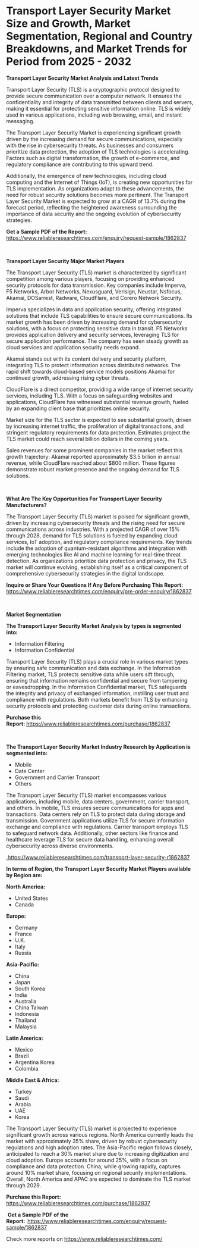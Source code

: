 <p><h1>Transport Layer Security Market Size and Growth, Market Segmentation, Regional and Country Breakdowns, and Market Trends for Period from 2025 -  2032</h1></p><p><strong>Transport Layer Security Market Analysis and Latest Trends</strong></p>
<p><p>Transport Layer Security (TLS) is a cryptographic protocol designed to provide secure communication over a computer network. It ensures the confidentiality and integrity of data transmitted between clients and servers, making it essential for protecting sensitive information online. TLS is widely used in various applications, including web browsing, email, and instant messaging.</p><p>The Transport Layer Security Market is experiencing significant growth driven by the increasing demand for secure communications, especially with the rise in cybersecurity threats. As businesses and consumers prioritize data protection, the adoption of TLS technologies is accelerating. Factors such as digital transformation, the growth of e-commerce, and regulatory compliance are contributing to this upward trend.</p><p>Additionally, the emergence of new technologies, including cloud computing and the Internet of Things (IoT), is creating new opportunities for TLS implementation. As organizations adapt to these advancements, the need for robust security solutions becomes more pertinent. The Transport Layer Security Market is expected to grow at a CAGR of 13.7% during the forecast period, reflecting the heightened awareness surrounding the importance of data security and the ongoing evolution of cybersecurity strategies.</p></p>
<p><strong>Get a Sample PDF of the Report:&nbsp;</strong> <a href="https://www.reliableresearchtimes.com/enquiry/request-sample/1862837?utm_campaign=3290&utm_medium=2&utm_source=Github&utm_content=ia&utm_term=08042025&utm_id=transport-layer-security">https://www.reliableresearchtimes.com/enquiry/request-sample/1862837</a></p>
<p>&nbsp;</p>
<p><strong>Transport Layer Security Major Market Players</strong></p>
<p><p>The Transport Layer Security (TLS) market is characterized by significant competition among various players, focusing on providing enhanced security protocols for data transmission. Key companies include Imperva, F5 Networks, Arbor Networks, Nexusguard, Verisign, Neustar, Nsfocus, Akamai, DOSarrest, Radware, CloudFlare, and Corero Network Security.</p><p>Imperva specializes in data and application security, offering integrated solutions that include TLS capabilities to ensure secure communications. Its market growth has been driven by increasing demand for cybersecurity solutions, with a focus on protecting sensitive data in transit. F5 Networks provides application delivery and security services, leveraging TLS for secure application performance. The company has seen steady growth as cloud services and application security needs expand.</p><p>Akamai stands out with its content delivery and security platform, integrating TLS to protect information across distributed networks. The rapid shift towards cloud-based service models positions Akamai for continued growth, addressing rising cyber threats.</p><p>CloudFlare is a direct competitor, providing a wide range of internet security services, including TLS. With a focus on safeguarding websites and applications, CloudFlare has witnessed substantial revenue growth, fueled by an expanding client base that prioritizes online security.</p><p>Market size for the TLS sector is expected to see substantial growth, driven by increasing internet traffic, the proliferation of digital transactions, and stringent regulatory requirements for data protection. Estimates project the TLS market could reach several billion dollars in the coming years.</p><p>Sales revenues for some prominent companies in the market reflect this growth trajectory: Akamai reported approximately $3.5 billion in annual revenue, while CloudFlare reached about $800 million. These figures demonstrate robust market presence and the ongoing demand for TLS solutions.</p></p>
<p>&nbsp;</p>
<p><strong>What Are The Key Opportunities For Transport Layer Security Manufacturers?</strong></p>
<p><p>The Transport Layer Security (TLS) market is poised for significant growth, driven by increasing cybersecurity threats and the rising need for secure communications across industries. With a projected CAGR of over 15% through 2028, demand for TLS solutions is fueled by expanding cloud services, IoT adoption, and regulatory compliance requirements. Key trends include the adoption of quantum-resistant algorithms and integration with emerging technologies like AI and machine learning for real-time threat detection. As organizations prioritize data protection and privacy, the TLS market will continue evolving, establishing itself as a critical component of comprehensive cybersecurity strategies in the digital landscape.</p></p>
<p><strong>Inquire or Share Your Questions If Any Before Purchasing This Report:</strong> <a href="https://www.reliableresearchtimes.com/enquiry/pre-order-enquiry/1862837?utm_campaign=3290&utm_medium=2&utm_source=Github&utm_content=ia&utm_term=08042025&utm_id=transport-layer-security">https://www.reliableresearchtimes.com/enquiry/pre-order-enquiry/1862837</a></p>
<p>&nbsp;</p>
<p><strong>Market Segmentation</strong></p>
<p><strong>The Transport Layer Security Market Analysis by types is segmented into:</strong></p>
<p><ul><li>Information Filtering</li><li>Information Confidential</li></ul></p>
<p><p>Transport Layer Security (TLS) plays a crucial role in various market types by ensuring safe communication and data exchange. In the Information Filtering market, TLS protects sensitive data while users sift through, ensuring that information remains confidential and secure from tampering or eavesdropping. In the Information Confidential market, TLS safeguards the integrity and privacy of exchanged information, instilling user trust and compliance with regulations. Both markets benefit from TLS by enhancing security protocols and protecting customer data during online transactions.</p></p>
<p><strong>Purchase this Report:&nbsp;</strong><a href="https://www.reliableresearchtimes.com/purchase/1862837?utm_campaign=3290&utm_medium=2&utm_source=Github&utm_content=ia&utm_term=08042025&utm_id=transport-layer-security">https://www.reliableresearchtimes.com/purchase/1862837</a></p>
<p>&nbsp;</p>
<p><strong>The Transport Layer Security Market Industry Research by Application is segmented into:</strong></p>
<p><ul><li>Mobile</li><li>Date Center</li><li>Government and Carrier Transport</li><li>Others</li></ul></p>
<p><p>The Transport Layer Security (TLS) market encompasses various applications, including mobile, data centers, government, carrier transport, and others. In mobile, TLS ensures secure communications for apps and transactions. Data centers rely on TLS to protect data during storage and transmission. Government applications utilize TLS for secure information exchange and compliance with regulations. Carrier transport employs TLS to safeguard network data. Additionally, other sectors like finance and healthcare leverage TLS for secure data handling, enhancing overall cybersecurity across diverse environments.</p></p>
<p><a href="https://www.reliableresearchtimes.com/transport-layer-security-r1862837?utm_campaign=3290&utm_medium=2&utm_source=Github&utm_content=ia&utm_term=08042025&utm_id=transport-layer-security">&nbsp;https://www.reliableresearchtimes.com/transport-layer-security-r1862837</a></p>
<p><strong>In terms of Region, the Transport Layer Security Market Players available by Region are:</strong></p>
<p>
    <p> <strong> North America: </strong>
        <ul>
            <li>United States</li>
            <li>Canada</li>
        </ul>
        </p> 
    <p> <strong> Europe: </strong>
        <ul>
            <li>Germany</li>
            <li>France</li>
            <li>U.K.</li>
            <li>Italy</li>
            <li>Russia</li>
        </ul>
        </p> 
    <p> <strong> Asia-Pacific: </strong>
        <ul>
            <li>China</li>
            <li>Japan</li>
            <li>South Korea</li>
            <li>India</li>
            <li>Australia</li>
            <li>China Taiwan</li>
            <li>Indonesia</li>
            <li>Thailand</li>
            <li>Malaysia</li>
        </ul>
        </p> 
    <p> <strong> Latin America: </strong>
        <ul>
            <li>Mexico</li>
            <li>Brazil</li>
            <li>Argentina Korea</li>
            <li>Colombia</li>
        </ul>
        </p> 
    <p> <strong> Middle East & Africa: </strong>
        <ul>
            <li>Turkey</li>
            <li>Saudi</li>
            <li>Arabia</li>
            <li>UAE</li>
            <li>Korea</li>
        </ul>
    </p>
    </p>
<p><p>The Transport Layer Security (TLS) market is projected to experience significant growth across various regions. North America currently leads the market with approximately 35% share, driven by robust cybersecurity regulations and high adoption rates. The Asia-Pacific region follows closely, anticipated to reach a 30% market share due to increasing digitization and cloud adoption. Europe accounts for around 25%, with a focus on compliance and data protection. China, while growing rapidly, captures around 10% market share, focusing on regional security implementations. Overall, North America and APAC are expected to dominate the TLS market through 2029.</p></p>
<p><strong>Purchase this Report: </strong><a href="https://www.reliableresearchtimes.com/purchase/1862837?utm_campaign=3290&utm_medium=2&utm_source=Github&utm_content=ia&utm_term=08042025&utm_id=transport-layer-security">https://www.reliableresearchtimes.com/purchase/1862837</a></p>
<p>&nbsp;<strong>Get a Sample PDF of the Report:&nbsp;&nbsp;</strong><a href="https://www.reliableresearchtimes.com/enquiry/request-sample/1862837?utm_campaign=3290&utm_medium=2&utm_source=Github&utm_content=ia&utm_term=08042025&utm_id=transport-layer-security">https://www.reliableresearchtimes.com/enquiry/request-sample/1862837</a></p>
<p><strong></strong></p>
<p>Check more reports on <a href="https://www.reliableresearchtimes.com/?utm_campaign=3290&utm_medium=2&utm_source=Github&utm_content=ia&utm_term=08042025&utm_id=transport-layer-security">https://www.reliableresearchtimes.com/</a></p>